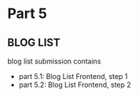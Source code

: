 # Part 5

## BLOG LIST
blog list submission contains
-   part 5.1: Blog List Frontend, step 1
-   part 5.2: Blog List Frontend, step 2
